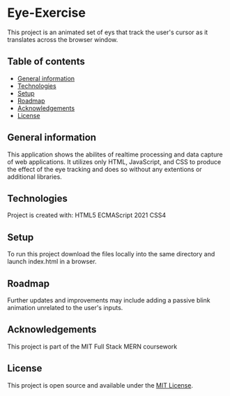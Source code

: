# Eye-Exercise
This project is an animated set of eys that track the user's cursor as it translates across the browser window.

## Table of contents
* [General information](#general-information)
* [Technologies](#technologies)
* [Setup](#setup)
* [Roadmap](#roadmap)
* [Acknowledgements](#acknowledgements)
* [License](#license)

## General information
This application shows the abilites of realtime processing and data capture of web applications. It utilizes only HTML, JavaScript, and CSS to produce the effect of the eye tracking and does so without any extentions or additional libraries.
	
## Technologies
Project is created with:
HTML5
ECMAScript 2021
CSS4
	
## Setup
To run this project download the files locally into the same directory and launch index.html in a browser.

## Roadmap
Further updates and improvements may include adding a passive blink animation unrelated to the user's inputs.

## Acknowledgements
This project is part of the MIT Full Stack MERN coursework

## License
This project is open source and available under the [MIT License](LICENSE).
